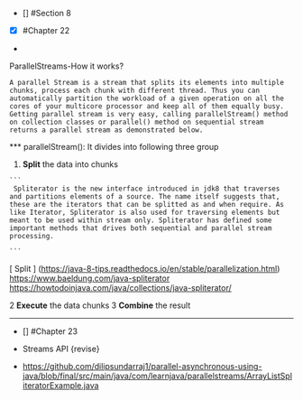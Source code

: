 - [] #Section 8
- [x] #Chapter 22
* 
ParallelStreams-How it works?
``` 
A parallel Stream is a stream that splits its elements into multiple chunks, process each chunk with different thread. Thus you can automatically partition the workload of a given operation on all the cores of your multicore processor and keep all of them equally busy. Getting parallel stream is very easy, calling parallelStream() method on collection classes or parallel() method on sequential stream returns a parallel stream as demonstrated below.
 ```
***  parallelStream(): It divides into following three group 
  1. **Split** the data into chunks

    ```
     Spliterator is the new interface introduced in jdk8 that traverses and partitions elements of a source. The name itself suggests that, these are the iterators that can be splitted as and when require. As like Iterator, Spliterator is also used for traversing elements but meant to be used within stream only. Spliterator has defined some important methods that drives both sequential and parallel stream processing.
    
    ```
[ Split ] (https://java-8-tips.readthedocs.io/en/stable/parallelization.html)
https://www.baeldung.com/java-spliterator
https://howtodoinjava.com/java/collections/java-spliterator/


  2 **Execute** the data chunks
  3 **Combine** the result


  
--------


- [] #Chapter 23
* Streams API
  {revise}
    
- https://github.com/dilipsundarraj1/parallel-asynchronous-using-java/blob/final/src/main/java/com/learnjava/parallelstreams/ArrayListSpliteratorExample.java
  